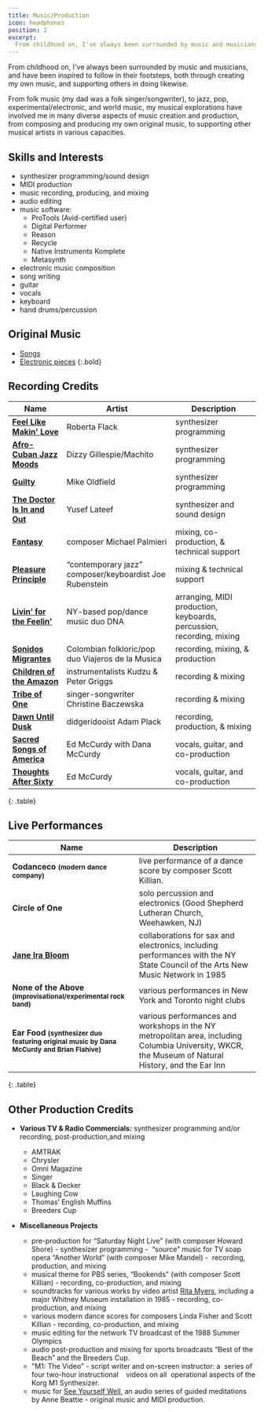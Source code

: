 ```yaml
---
title: Music/Production
icon: headphones
position: 2
excerpt:
  From childhood on, I've always been surrounded by music and musicians, and felt inspired to follow in their footsteps, both through creating my own music, and supporting others in doing likewise.
---
```


From childhood on, I've always been surrounded by music and musicians, and have been  inspired to follow in their footsteps, both through creating my own music, and supporting others in doing likewise.

From folk music (my dad was a folk singer/songwriter), to jazz, pop, experimental/electronic, and world music, my musical explorations have involved me in many diverse aspects of music creation and production, from composing and producing my own original music, to supporting other musical artists in various capacities.

## Skills and Interests
- synthesizer programming/sound design
- MIDI production
- music recording, producing, and mixing
- audio editing
- music software:
  - ProTools (Avid-certified user)
  - Digital Performer
  - Reason
  - Recycle
  - Native Instruments Komplete
  - Metasynth
- electronic music composition
- song writing
- guitar
- vocals
- keyboard
- hand drums/percussion

## Original Music
- [Songs](https://soundcloud.com/danam/sets/songs)
- [Electronic pieces](https://soundcloud.com/danam/sets/electronic-music)
{:.bold}

## Recording Credits

| Name | Artist | Description |
| --- | --- | --- |
| **[Feel Like Makin' Love](http://www.allmusic.com/album/feel-like-makin-love-mw0000654661)** | Roberta Flack | synthesizer programming |
| **[Afro-Cuban Jazz Moods](http://www.allmusic.com/album/afro-cuban-jazz-moods-mw0000308238)** | Dizzy Gillespie/Machito | synthesizer programming |
| **[Guilty](http://www.allmusic.com/album/mike-oldfield-the-collection-mw0001424206/credits)** | Mike Oldfield | synthesizer programming |
| **[The Doctor Is In and Out](http://www.allmusic.com/album/the-doctor-is-in-out-mw0000228181)** | Yusef Lateef | synthesizer and sound design |
| **[Fantasy](http://www.cdbaby.com/cd/palmieri)** | composer Michael Palmieri | mixing, co-production, & technical support |
| **[Pleasure Principle](http://www.allmusic.com/album/pleasure-principle-mw0000463806/credits)** | “contemporary jazz” composer/keyboardist Joe Rubenstein | mixing & technical support |
| **[Livin’ for the Feelin'](http://www.amazon.com/gp/product/B00004T2N2/ref=cm_cr_pr_pb_item)** | NY-based pop/dance music duo DNA | arranging, MIDI production, keyboards, percussion, recording, mixing |
| **[Sonidos Migrantes](https://myspace.com/viajerosdelamusica/music/album/sonidos-migrantes-5703414)** | Colombian folkloric/pop duo Viajeros de la Musica | recording, mixing, & production |
| **[Children of the Amazon](http://www.amazon.com/Children-Amazon-Kudzu-Peter-Griggs/dp/B00000G1RZ)** | instrumentalists Kudzu & Peter Griggs | recording & mixing |
| **[Tribe of One](http://www.discogs.com/Christine-Baczewska-Tribe-Of-One/release/2616270)** | singer-songwriter Christine Baczewska | recording & mixing |
| **[Dawn Until Dusk](http://www.amazon.com/Dawn-Until-Dusk-Tribal-Didgeridoo/dp/B000001ZBE)** | didgeridooist Adam Plack | recording, production, & mixing |
| **[Sacred Songs of America](http://www.folkways.si.edu/ed-and-dana-mccurdy/on-jordans-stormy-banks-i-stand-sacred-songs-of-america/american-folk/music/album/smithsonian)** | Ed McCurdy with Dana McCurdy | vocals, guitar, and co-production |
| **[Thoughts After Sixty](https://itunes.apple.com/us/album/thoughts-after-sixty/id465674514)** | Ed McCurdy | vocals, guitar, and co-production |
{: .table}

## Live Performances

<!-- Markdown doesn't have a syntax for deemphasized small text, but you can use the <small></small> HTML tag instead. -->

| Name | Description |
| --- | --- |
| **Codanceco <small>(modern dance company)</small>** | live performance of a dance score by composer Scott Killian. |
| **Circle of One** | solo percussion and electronics (Good Shepherd Lutheran Church, Weehawken, NJ) |
| **[Jane Ira Bloom](http://www.janeirabloom.com/)** | collaborations for sax and electronics, including performances with the NY State Council of the Arts New Music Network in 1985 |
| **None of the Above <small>(improvisational/experimental rock band)</small>** | various performances in New York and Toronto night clubs |
| **Ear Food <small>(synthesizer duo featuring original music by Dana McCurdy and Brian Flahive)</small>** | various performances and workshops in the NY metropolitan area, including Columbia University, WKCR, the Museum of Natural History, and the Ear Inn |
{: .table}

## Other Production Credits 
- **Various TV & Radio Commercials:** synthesizer programming and/or recording, post-production,and mixing  
  - AMTRAK
  - Chrysler
  - Omni Magazine
  - Singer
  - Black & Decker
  - Laughing Cow
  - Thomas’ English Muffins
  - Breeders Cup

- **Miscellaneous Projects**
  - pre-production for “Saturday Night Live” (with composer Howard Shore) - synthesizer programming
  -  “source” music for TV soap opera “Another World” (with composer Mike Mandel) -  recording,   production, and mixing
  - musical theme for PBS series, “Bookends” (with composer Scott Killian) - recording, co-production, and mixing
  - soundtracks for various works by video artist [Rita Myers](http://www.eai.org/artistTitles.htm?id=402), including a major Whitney Museum
installation in 1985 - recording, co-production, and mixing
  - various modern dance scores for composers Linda Fisher and Scott Killian - recording, co-production, and mixing
  - music editing for the network TV broadcast of the 1988 Summer Olympics
  - audio post-production and mixing for sports broadcasts “Best of the Beach” and the Breeders Cup.
  - "M1: The Video" - script writer and on-screen instructor: a  series of four two-hour instructional    videos on all  operational aspects of the Korg M1 Synthesizer.
  - music for [See Yourself Well](http://www.amazon.com/See-Yourself-Well-Anne-Beattie/dp/1881025306), an audio series of guided meditations by Anne Beattie - original music and MIDI production.
